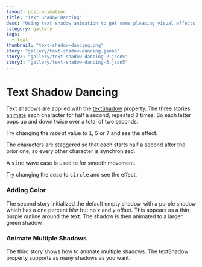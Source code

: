 ```yaml
---
layout: post-animation
title: "Text Shadow Dancing"
desc: "Using text shadow animation to get some pleasing visual effects."
category: gallery
tags: 
  - text
thumbnail: "text-shadow-dancing.png"
story: "gallery/text-shadow-dancing.json5"
story2: "gallery/text-shadow-dancing-2.json5"
story3: "gallery/text-shadow-dancing-3.json5"
---
```

# Text Shadow Dancing

Text shadows are applied with the [textShadow](/properties/#text-shadow) property. The three stories [animate](/properties/#animation) each character for half a second, repeated <samp class="number">3</samp> times. So each letter pops up and down twice over a total of two seconds.

Try changing the _repeat_ value to <samp class="number">1</samp>, <samp class="number">5</samp> or <samp class="number">7</samp> and see the effect.

The characters are staggered so that each starts half a second after the prior one, so every other character is synchronized.

A <samp class="string">sine</samp> wave ease is used to for smooth movement.

Try changing the _ease_ to <samp class="string">circle</samp> and see the effect.     


### Adding Color

The second story initialized the default empty shadow with a purple shadow which has a one percent _blur_ but no _x_ and _y_ offset.  This appears as a thin purple outline around the text.  The shadow is then animated to a larger green shadow.


### Animate Multiple Shadows

The third story shows how to animate multiple shadows.  The textShadow property supports as many shadows as you want.  
